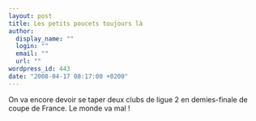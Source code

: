 ```yaml
---
layout: post
title: Les petits poucets toujours là
author:
  display_name: ""
  login: ""
  email: ""
  url: ""
wordpress_id: 443
date: "2008-04-17 08:17:00 +0200"
---
```


On va encore devoir se taper deux clubs de ligue 2 en demies-finale de coupe de
France. Le monde va mal !
